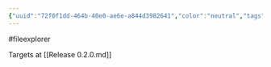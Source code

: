 ```yaml
---
{"uuid":"72f0f1dd-464b-40e0-ae6e-a844d3982641","color":"neutral","tags":["fileexplorer"],"embeds":[],"links":["Release 0.2.0.md"],"todos":{"done":[],"pending":[]}}
---
```

#fileexplorer

Targets at [[Release 0.2.0.md]]